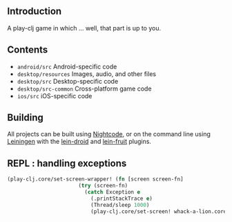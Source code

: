 ## Introduction

A play-clj game in which ... well, that part is up to you.

## Contents

* `android/src` Android-specific code
* `desktop/resources` Images, audio, and other files
* `desktop/src` Desktop-specific code
* `desktop/src-common` Cross-platform game code
* `ios/src` iOS-specific code

## Building

All projects can be built using [Nightcode](https://nightcode.info/), or on the command line using [Leiningen](https://github.com/technomancy/leiningen) with the [lein-droid](https://github.com/clojure-android/lein-droid) and [lein-fruit](https://github.com/oakes/lein-fruit) plugins.

## REPL : handling exceptions

``` clojure
(play-clj.core/set-screen-wrapper! (fn [screen screen-fn]
                       (try (screen-fn)
                         (catch Exception e
                           (.printStackTrace e)
                           (Thread/sleep 1000)
                           (play-clj.core/set-screen! whack-a-lion.core/whack-a-lion whack-a-lion.core/main-screen whack-a-lion.core/score-screen)))))
```
